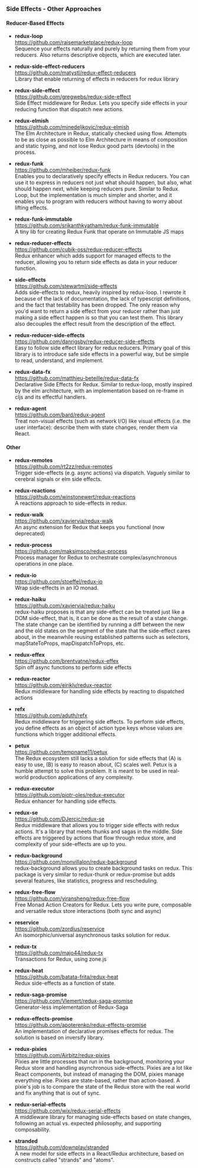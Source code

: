 ### Side Effects - Other Approaches


#### Reducer-Based Effects

- **redux-loop**  
  https://github.com/raisemarketplace/redux-loop  
  Sequence your effects naturally and purely by returning them from your reducers.  Also returns descriptive objects, which are executed later.

- **redux-side-effect-reducers**  
  https://github.com/matystl/redux-effect-reducers  
  Library that enable returning of effects in reducers for redux library
  
- **redux-side-effect**  
  https://github.com/gregwebs/redux-side-effect  
  Side Effect middleware for Redux. Lets you specify side effects in your reducing function that dispatch new actions.
  
- **redux-elmish**  
  https://github.com/minedeljkovic/redux-elmish  
  The Elm Architecture in Redux, statically checked using flow.  Attempts to be as close as possible to Elm Architecture in means of composition and static typing, and not lose Redux good parts (devtools) in the process.
  
- **redux-funk**  
  https://github.com/mheiber/redux-funk  
  Enables you to declaratively specify effects in Redux reducers. You can use it to express in reducers not just what should happen, but also, what should happen next, while keeping reducers pure.  Similar to Redux Loop, but the implementation is much simpler and shorter, and it enables you to program with reducers without having to worry about lifting effects.

- **redux-funk-immutable**  
  https://github.com/srikanthkyatham/redux-funk-immutable  
  A tiny lib for creating Redux Funk that operate on Immutable JS maps
  
- **redux-reducer-effects**  
  https://github.com/cubik-oss/redux-reducer-effects  
  Redux enhancer which adds support for managed effects to the reducer, allowing you to return side effects as data in your reducer function.
  
- **side-effects**  
  https://github.com/stewartml/side-effects  
  Adds side-effects to redux, heavily inspired by redux-loop. I rewrote it because of the lack of documentation, the lack of typescript definitions, and the fact that testability has been dropped.  The only reason why you'd want to return a side effect from your reducer rather than just making a side effect happen is so that you can test them. This library also decouples the effect result from the description of the effect.
  
- **redux-reducer-side-effects**  
  https://github.com/danrigsby/redux-reducer-side-effects  
  Easy to follow side effect library for redux reducers.  Primary goal of this library is to introduce safe side effects in a powerful way, but be simple to read, understand, and implement.
  
- **redux-data-fx**  
  https://github.com/matthieu-beteille/redux-data-fx  
  Declarative Side Effects for Redux.  Similar to redux-loop, mostly inspired by the elm architecture, with an implementation based on re-frame in cljs and its effectful handlers.

- **redux-agent**  
  https://github.com/bard/redux-agent  
  Treat non-visual effects (such as network I/O) like visual effects (i.e. the user interface): describe them with state changes, render them via React.


#### Other

- **redux-remotes**  
  https://github.com/rt2zz/redux-remotes  
  Trigger side-effects (e.g. async actions) via dispatch. Vaguely similar to cerebral signals or elm side effects.
  
- **redux-reactions**  
  https://github.com/winstonewert/redux-reactions  
  A reactions approach to side-effects in redux.
  
- **redux-walk**  
  https://github.com/xaviervia/redux-walk  
  An async extension for Redux that keeps you functional (now deprecated)
  
- **redux-process**  
  https://github.com/maksimsco/redux-process  
  Process manager for Redux to orchestrate complex/asynchronous operations in one place.
  
- **redux-io**  
  https://github.com/stoeffel/redux-io  
  Wrap side-effects in an IO monad.
  
- **redux-haiku**  
  https://github.com/xaviervia/redux-haiku  
  redux-haiku proposes is that any side-effect can be treated just like a DOM side-effect, that is, it can be done as the result of a state change. The state change can be identified by running a diff between the new and the old states on the segment of the state that the side-effect cares about, in the meanwhile reusing established patterns such as selectors, mapStateToProps, mapDispatchToProps, etc.
  
- **redux-effex**  
  https://github.com/brentvatne/redux-effex  
  Spin off async functions to perform side effects
  
- **redux-reactor**  
  https://github.com/eiriklv/redux-reactor  
  Redux middleware for handling side effects by reacting to dispatched actions
  
- **refx**  
  https://github.com/aduth/refx  
  Redux middleware for triggering side effects.  To perform side effects, you define effects as an object of action type keys whose values are functions which trigger additional effects.
  
- **petux**  
  https://github.com/tempname11/petux  
  The Redux ecosystem still lacks a solution for side effects that (A) is easy to use, (B) is easy to reason about, (C) scales well. Petux is a humble attempt to solve this problem. It is meant to be used in real-world production applications of any complexity.
  
- **redux-executor**  
  https://github.com/piotr-oles/redux-executor  
  Redux enhancer for handling side effects.
  
- **redux-se**  
  https://github.com/DJercic/redux-se  
  Redux middleware that allows you to trigger side effects with redux actions.  It's a library that meets thunks and sagas in the middle.  Side effects are triggered by actions that flow through redux store, and complexity of your side-effects are up to you.
  
- **redux-background**  
  https://github.com/monvillalon/redux-background  
  redux-background allows you to create background tasks on redux. This package is very similar to redux-thunk or redux-promise but adds several features, like statistics, progress and rescheduling.
  
- **redux-free-flow**  
  https://github.com/yiransheng/redux-free-flow  
  Free Monad Action Creators for Redux.  Lets you write pure, composable and versatile redux store interactions (both sync and async)
  
- **reservice**  
  https://github.com/zordius/reservice  
  An isomorphic/universal asynchronous tasks solution for redux. 
  
- **redux-tx**  
  https://github.com/majo44/redux-tx  
  Transactions for Redux, using zone.js
  
- **redux-heat**  
  https://github.com/batata-frita/redux-heat  
  Redux side-effects as a function of state.
  
- **redux-saga-promise**  
  https://github.com/Vlemert/redux-saga-promise  
  Generator-less implementation of Redux-Saga
  
- **redux-effects-promise**  
  https://github.com/apoterenko/redux-effects-promise  
  An implementation of declarative promises effects for redux. The solution is based on inversify library.
  
- **redux-pixies**  
  https://github.com/Airbitz/redux-pixies  
  Pixies are little processes that run in the background, monitoring your Redux store and handling asynchronous side-effects. Pixies are a lot like React components, but instead of managing the DOM, pixies manage everything else.  Pixies are state-based, rather than action-based. A pixie's job is to compare the state of the Redux store with the real world and fix anything that is out of sync. 
  
- **redux-serial-effects**  
  https://github.com/wix/redux-serial-effects  
  A middleware library for managing side-effects based on state changes, following an actual vs. expected philosophy, and supporting composability.
  
- **stranded**  
  https://github.com/downplay/stranded  
  A new model for side effects in a React/Redux architecture, based on constructs called "strands" and "atoms".
